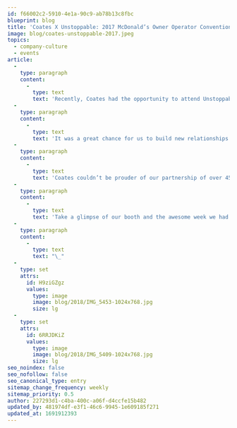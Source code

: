 ```yaml
---
id: f66002c2-5910-4e1a-90c9-ab78b13c8fbc
blueprint: blog
title: 'Coates X Unstoppable: 2017 McDonald’s Owner Operator Convention'
image: blog/coates-unstoppable-2017.jpeg
topics:
  - company-culture
  - events
article:
  -
    type: paragraph
    content:
      -
        type: text
        text: 'Recently, Coates had the opportunity to attend Unstoppable 2017 down in Victoria just in time for the Melbourne Cup. The event provided eye-opening insight into the increasing presence of technology within the future of the Quick Service Restaurant (QSR) industry.'
  -
    type: paragraph
    content:
      -
        type: text
        text: 'It was a great chance for us to build new relationships as well as meet our friends from McDonald’s Australia and New Zealand. Not only was the week enlightening and informative, the Coates Crew was able to bask in the energy from the Melbourne Cup!'
  -
    type: paragraph
    content:
      -
        type: text
        text: 'Coates couldn’t be prouder of our partnership of over 45 years with McDonald’s Australia and can’t wait to see what the future holds for us.'
  -
    type: paragraph
    content:
      -
        type: text
        text: 'Take a glimpse of our booth and the awesome week we had with McDonald’s!'
  -
    type: paragraph
    content:
      -
        type: text
        text: "\_"
  -
    type: set
    attrs:
      id: H9ziGZgz
      values:
        type: image
        image: blog/2018/IMG_5453-1024x768.jpg
        size: lg
  -
    type: set
    attrs:
      id: 6RRJDKiZ
      values:
        type: image
        image: blog/2018/IMG_5409-1024x768.jpg
        size: lg
seo_noindex: false
seo_nofollow: false
seo_canonical_type: entry
sitemap_change_frequency: weekly
sitemap_priority: 0.5
author: 227293d1-c4ba-400c-a06f-d4ccfe15b482
updated_by: 481974df-e3f1-46c6-9945-1e609185f271
updated_at: 1691912393
---
```

